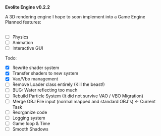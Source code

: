 <b>Evolite Engine v0.2.2</b>

A 3D rendering engine I hope to soon implement into a Game Engine
Planned features: 
<br>
<br>
- [ ] Physics
- [ ] Animation
- [ ] Interactive GUI

Todo:
- [x] Rewrite shader system
- [x] Transfer shaders to new system
- [x] Vao/Vbo management
- [ ] Remove Loader class entirely (Kill the beast!)
- [ ] BUG: Water reflecting too much
- [ ] Rebuild Particle System (It did not survive VAO / VBO Migration)
- [ ] Merge OBJ File input (normal mapped and standard OBJ's) <- Current Task
- [ ] Reorganize code
- [ ] Logging system
- [ ] Game loop & Time
- [ ] Smooth Shadows
